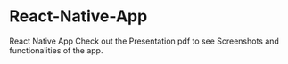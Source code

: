 # React-Native-App
React Native App
Check out the Presentation pdf to see Screenshots and functionalities of the app.
